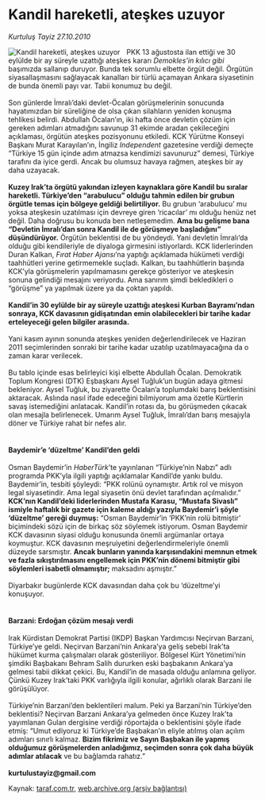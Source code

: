 # Kandil hareketli, ateşkes uzuyor

*Kurtuluş Tayiz 27.10.2010*

<div class="yazi"><img align="left" alt="Kandil hareketli, ateşkes uzuyor" border="0" src="http://www.taraf.com.tr/fotoraflar/makaleler/kandil-hareketli-ateskes-uzuyor_5868_orijinal.jpg" style="border-right-width:10px; border-color:#FFFFFF"/><p>PKK 13 ağustosta ilan ettiği ve 30 eylülde bir ay süreyle uzattığı ateşkes kararı <i>Demokles’in kılıcı gibi</i> başımızda sallanıp duruyor. Bunda tek sorumlu elbette örgüt değil. Örgütün siyasallaşmasını sağlayacak kanalları bir türlü açamayan Ankara siyasetinin de bunda önemli payı var. Tabii konumuz bu değil. <br/><br/>Son günlerde İmralı’daki devlet-Öcalan görüşmelerinin sonucunda hayatımızdan bir süreliğine de olsa çıkan silahların yeniden konuşma tehlikesi belirdi. Abdullah Öcalan’ın, iki hafta önce devletin çözüm için gereken adımları atmadığını savunup 31 ekimde aradan çekileceğini açıklaması, örgütün ateşkes pozisyonunu etkiledi. KCK Yürütme Konseyi Başkanı Murat Karayılan’ın, İngiliz <i>Independent</i> gazetesine verdiği demeçte “Türkiye 15 gün içinde adım atmazsa kendimizi savunuruz” demesi, Türkiye tarafını da iyice gerdi. Ancak bu olumsuz havaya rağmen, ateşkes bir ay daha uzayacak. <b><br/><br/>Kuzey Irak’ta örgütü yakından izleyen kaynaklara göre Kandil bu sıralar hareketli. Türkiye’den “arabulucu” olduğu tahmin edilen bir grubun örgütle temas için bölgeye geldiği belirtiliyor.</b> Bu grubun ‘arabulucu’ mu yoksa ateşkesin uzatılması için devreye giren ‘ricacılar’ mı olduğu henüz net değil. Daha doğrusu bu konuda ben netleşemedim. <b>Ama bu gelişme bana “Devletin İmralı’dan sonra Kandil ile de görüşmeye başladığını” düşündürüyor.</b> Örgütün beklentisi de bu yöndeydi. Yani devletin İmralı‘da olduğu gibi kendileriyle de diyaloga girmesini istiyorlardı. KCK liderlerinden Duran Kalkan, <i>Fırat Haber Ajansı</i>’na yaptığı açıklamada hükümeti verdiği taahhütleri yerine getirmemekle suçladı. Kalkan, bu taahhütlerin başında KCK’yla görüşmelerin yapılmamasını gerekçe gösteriyor ve ateşkesin sonuna gelindiği mesajını veriyordu. Ama sanırım şimdi bekledikleri o “görüşme” ya yapılmak üzere ya da çoktan yapıldı. <b><br/><br/>Kandil’in 30 eylülde bir ay süreyle uzattığı ateşkesi Kurban Bayramı’ndan sonraya, KCK davasının gidişatından emin olabilecekleri bir tarihe kadar erteleyeceği gelen bilgiler arasında.</b> <br/><br/>Yani kasım ayının sonunda ateşkes yeniden değerlendirilecek ve Haziran 2011 seçimlerinden sonraki bir tarihe kadar uzatılıp uzatılmayacağına da o zaman karar verilecek. <br/><br/>Bu tablo içinde esas belirleyici kişi elbette Abdullah Öcalan. Demokratik Toplum Kongresi (DTK) Eşbaşkanı Aysel Tuğluk’un bugün adaya gitmesi bekleniyor. Aysel Tuğluk, bu ziyarette Öcalan’a toplumdaki barış beklentisini aktaracak. Aslında nasıl ifade edeceğini bilmiyorum ama özetle Kürtlerin savaş istemediğini anlatacak. Kandil’in rotası da, bu görüşmeden çıkacak olan mesajla belirlenecek. Umarım Aysel Tuğluk, İmralı’dan barış mesajıyla döner ve Türkiye rahat bir nefes alır.  <br/>   <br/></p>
<h4>Baydemir’e ‘düzeltme’ Kandil’den geldi   </h4>
<p>Osman Baydemir’in <i>HaberTürk</i>’te yayınlanan “Türkiye’nin Nabzı” adlı programda PKK’yla ilgili yaptığı açıklamalar Kandil’de yankı buldu. Baydemir’in, tesbiti şöyleydi: “PKK rolünü oynamıştır. Artık rol ve misyon legal siyasetindir. Ama legal siyasetin önü devlet tarafından açılmalıdır.” <b>KCK’nın Kandil’deki liderlerinden Mustafa Karasu, “Mustafa Sivaslı” ismiyle haftalık bir gazete için kaleme aldığı yazıyla Baydemir’i şöyle ‘düzeltme’ gereği duymuş:</b> “Osman Baydemir’in ‘PKK’nin rolü bitmiştir’ biçimindeki sözü için de birkaç söz söylemek istiyorum. Osman Baydemir KCK davasının siyasi olduğu konusunda önemli argümanlar ortaya koymuştur. KCK davasının meşruiyetini değerlendirmeleriyle önemli düzeyde sarsmıştır. <b>Ancak bunların yanında karşısındakini memnun etmek ve fazla sıkıştırılmasını engellemek için PKK’nin dönemi bitmiştir gibi söylemleri isabetli olmamıştır;</b> maksadını aşmıştır.” <br/><br/>Diyarbakır bugünlerde KCK davasından daha çok bu ‘düzeltme’yi konuşuyor. <br/>    <br/></p>
<h4>Barzani: Erdoğan çözüm mesajı verdi   </h4>
<p>Irak Kürdistan Demokrat Partisi (IKDP) Başkan Yardımcısı Neçirvan Barzani, Türkiye’ye geldi. Neçirvan Barzani’nin Ankara’ya geliş sebebi Irak’ta hükümet kurma çalışmaları olarak gösteriliyor. Bölgesel Kürt Yönetimi’nin şimdiki Başbakanı Behram Salih dururken eski başbakanın Ankara’ya gelmesi tabii dikkat çekici. Bu, Kandil’in de masada olduğu anlamına geliyor. Çünkü Kuzey Irak’taki PKK varlığıyla ilgili konular, ağırlıklı olarak Barzani ile görüşülüyor. <br/><br/>Türkiye’nin Barzani’den beklentileri malum. Peki ya Barzani’nin Türkiye’den beklentisi? Neçirvan Barzani Ankara’ya gelmeden önce Kuzey Irak’ta yayımlanan Gulan dergisine verdiği röportajda o beklentisini şöyle ifade etmiş: “Umut ediyoruz ki Türkiye’de Başbakan’ın eliyle atılmış olan açılım adımları sınırlı kalmaz. <b>Bizim fikrimiz ve Sayın Başbakan ile yapmış olduğumuz görüşmelerden anladığımız, seçimden sonra çok daha büyük adımlar atılacak</b> ve bu bağlamda rahatız.” <b><br/><br/>kurtulustayiz@gmail.com</b> </p></div>

Kaynak: [taraf.com.tr](http://www.taraf.com.tr:80/kurtulus-tayiz/makale-kandil-hareketli-ateskes-uzuyor.htm), [web.archive.org (arşiv bağlantısı)](http://web.archive.org/web/20101030073724/http://www.taraf.com.tr:80/kurtulus-tayiz/makale-kandil-hareketli-ateskes-uzuyor.htm)
